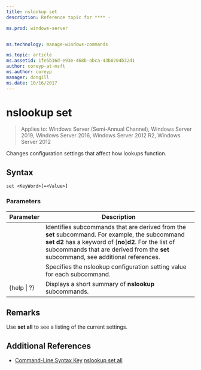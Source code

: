 ```yaml
---
title: nslookup set
description: Reference topic for **** - 

ms.prod: windows-server


ms.technology: manage-windows-commands

ms.topic: article
ms.assetid: 1fe5b36d-e93e-468b-abca-43b0204b32d1
author: coreyp-at-msft
ms.author: coreyp
manager: dongill
ms.date: 10/16/2017
---
```

# nslookup set

> Applies to: Windows Server (Semi-Annual Channel), Windows Server 2019, Windows Server 2016, Windows Server 2012 R2, Windows Server 2012

Changes configuration settings that affect how lookups function.
## Syntax
```
set <KeyWord>[=<Value>]
```
### Parameters

|    Parameter    |                                                                                                                    Description                                                                                                                    |
|-----------------|---------------------------------------------------------------------------------------------------------------------------------------------------------------------------------------------------------------------------------------------------|
|    <KeyWord>    | Identifies subcommands that are derived from the **set** subcommand. For example, the subcommand **set d2** has a keyword of [**no**]**d2**. For the list of subcommands that are derived from the **set** subcommand, see additional references. |
|     <Value>     |                                                                                      Specifies the nslookup configuration setting value for each subcommand.                                                                                      |
| {help &#124; ?} |                                                                                               Displays a short summary of **nslookup** subcommands.                                                                                               |

## Remarks
Use **set all** to see a listing of the current settings.
## Additional References
- [Command-Line Syntax Key](command-line-syntax-key.md)
[nslookup set all](nslookup-set-all.md)

